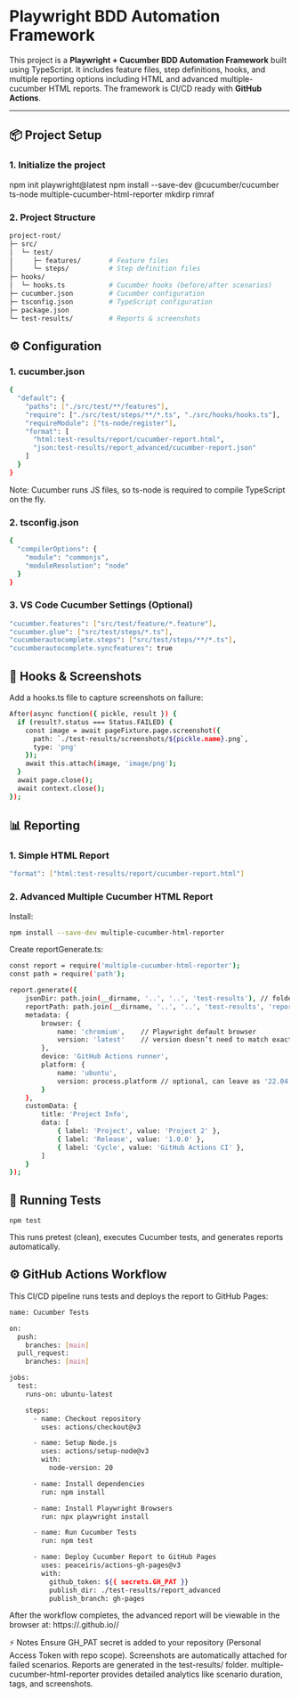 # Playwright BDD Automation Framework

This project is a **Playwright + Cucumber BDD Automation Framework** built using TypeScript. It includes feature files, step definitions, hooks, and multiple reporting options including HTML and advanced multiple-cucumber HTML reports. The framework is CI/CD ready with **GitHub Actions**.

---

## 📦 Project Setup

### 1. Initialize the project

npm init playwright@latest
npm install --save-dev @cucumber/cucumber ts-node multiple-cucumber-html-reporter mkdirp rimraf

### 2. Project Structure
```bash
project-root/
├─ src/
│  └─ test/
│     ├─ features/       # Feature files
│     └─ steps/          # Step definition files
├─ hooks/
│  └─ hooks.ts           # Cucumber hooks (before/after scenarios)
├─ cucumber.json         # Cucumber configuration
├─ tsconfig.json         # TypeScript configuration
├─ package.json
└─ test-results/         # Reports & screenshots
```
## ⚙ Configuration
### 1. cucumber.json
```bash
{
  "default": {
    "paths": ["./src/test/**/features"],
    "require": ["./src/test/steps/**/*.ts", "./src/hooks/hooks.ts"],
    "requireModule": ["ts-node/register"],
    "format": [
      "html:test-results/report/cucumber-report.html",
      "json:test-results/report_advanced/cucumber-report.json"
    ]
  }
}
```
Note: Cucumber runs JS files, so ts-node is required to compile TypeScript on the fly.

### 2. tsconfig.json
```bash
{
  "compilerOptions": {
    "module": "commonjs",
    "moduleResolution": "node"
  }
}
```
### 3. VS Code Cucumber Settings (Optional)
```bash
"cucumber.features": ["src/test/feature/*.feature"],
"cucumber.glue": ["src/test/steps/*.ts"],
"cucumberautocomplete.steps": ["src/test/steps/**/*.ts"],
"cucumberautocomplete.syncfeatures": true
```

## 🧪 Hooks & Screenshots

Add a hooks.ts file to capture screenshots on failure:
```bash
After(async function({ pickle, result }) {
  if (result?.status === Status.FAILED) {
    const image = await pageFixture.page.screenshot({
      path: `./test-results/screenshots/${pickle.name}.png`,
      type: 'png'
    });
    await this.attach(image, 'image/png');
  }
  await page.close();
  await context.close();
});
```
## 📊 Reporting
### 1. Simple HTML Report
```bash
"format": ["html:test-results/report/cucumber-report.html"]
```
### 2. Advanced Multiple Cucumber HTML Report

Install:
```bash
npm install --save-dev multiple-cucumber-html-reporter
```
Create reportGenerate.ts:
```bash
const report = require('multiple-cucumber-html-reporter');
const path = require('path');

report.generate({
    jsonDir: path.join(__dirname, '..', '..', 'test-results'), // folder with cucumber JSON output
    reportPath: path.join(__dirname, '..', '..', 'test-results', 'report_advanced'),
    metadata: {
        browser: {
            name: 'chromium',    // Playwright default browser
            version: 'latest'    // version doesn’t need to match exactly
        },
        device: 'GitHub Actions runner',
        platform: {
            name: 'ubuntu',
            version: process.platform // optional, can leave as '22.04'
        }
    },
    customData: {
        title: 'Project Info',
        data: [
            { label: 'Project', value: 'Project 2' },
            { label: 'Release', value: '1.0.0' },
            { label: 'Cycle', value: 'GitHub Actions CI' },
        ]
    }
});
```
## 🚀 Running Tests
```
npm test
```
This runs pretest (clean), executes Cucumber tests, and generates reports automatically.

## ⚙ GitHub Actions Workflow
This CI/CD pipeline runs tests and deploys the report to GitHub Pages:
```bash
name: Cucumber Tests

on:
  push:
    branches: [main]
  pull_request:
    branches: [main]

jobs:
  test:
    runs-on: ubuntu-latest

    steps:
      - name: Checkout repository
        uses: actions/checkout@v3

      - name: Setup Node.js
        uses: actions/setup-node@v3
        with:
          node-version: 20

      - name: Install dependencies
        run: npm install

      - name: Install Playwright Browsers
        run: npx playwright install

      - name: Run Cucumber Tests
        run: npm test

      - name: Deploy Cucumber Report to GitHub Pages
        uses: peaceiris/actions-gh-pages@v3
        with:
          github_token: ${{ secrets.GH_PAT }}
          publish_dir: ./test-results/report_advanced
          publish_branch: gh-pages
```
After the workflow completes, the advanced report will be viewable in the browser at:
https://<username>.github.io/<repo-name>/

⚡ Notes
Ensure GH_PAT secret is added to your repository (Personal Access Token with repo scope).
Screenshots are automatically attached for failed scenarios.
Reports are generated in the test-results/ folder.
multiple-cucumber-html-reporter provides detailed analytics like scenario duration, tags, and screenshots.
